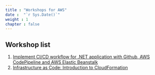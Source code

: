 ```yaml
---
title : "Workshops for AWS"
date :  "`r Sys.Date()`" 
weight : 1 
chapter : false
---
```


## Workshop list

1. [Implement CI/CD workflow for .NET application with Github, AWS CodePipeline and AWS Elastic Beanstalk](https://weebneedweed.github.io/implement-ci-cd-dotnet-core-eb-pipeline/)
2. [Infrastructure as Code: Introduction to CloudFormation](https://weebneedweed.github.io/ws-iac-from-cfn-to-terra)
